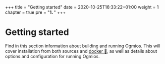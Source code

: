 +++
title = "Getting started"
date = 2020-10-25T16:33:22+01:00
weight = 1
chapter = true
pre = "<b>1. </b>"
+++

# Getting started

Find in this section information about building and running Ogmios. This will cover installation from both sources and [docker 🐳](https://www.docker.com/), as well as details about options and configuration for running Ogmios.
